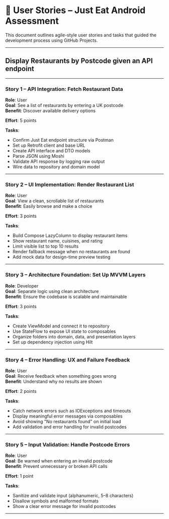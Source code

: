 # 📘 User Stories – Just Eat Android Assessment

This document outlines agile-style user stories and tasks that guided the development process using GitHub Projects.

---

##  Display Restaurants by Postcode given an API endpoint

---

### Story 1 – API Integration: Fetch Restaurant Data

**Role**: User  
**Goal**: See a list of restaurants by entering a UK postcode  
**Benefit**: Discover available delivery options

**Effort**: 5 points

**Tasks**:
- Confirm Just Eat endpoint structure via Postman
- Set up Retrofit client and base URL
- Create API interface and DTO models
- Parse JSON using Moshi
- Validate API response by logging raw output
- Wire data to repository and domain model

---

### Story 2 – UI Implementation: Render Restaurant List

**Role**: User  
**Goal**: View a clean, scrollable list of restaurants  
**Benefit**: Easily browse and make a choice

**Effort**: 3 points

**Tasks**:
- Build Compose LazyColumn to display restaurant items
- Show restaurant name, cuisines, and rating
- Limit visible list to top 10 results
- Render fallback message when no restaurants are found
- Add mock data for design-time preview testing

---

### Story 3 – Architecture Foundation: Set Up MVVM Layers

**Role**: Developer  
**Goal**: Separate logic using clean architecture  
**Benefit**: Ensure the codebase is scalable and maintainable

**Effort**: 3 points

**Tasks**:
- Create ViewModel and connect it to repository
- Use StateFlow to expose UI state to composables
- Organize folders into domain, data, and presentation layers
- Set up dependency injection using Hilt

---

### Story 4 – Error Handling: UX and Failure Feedback

**Role**: User  
**Goal**: Receive feedback when something goes wrong  
**Benefit**: Understand why no results are shown

**Effort**: 2 points

**Tasks**:
- Catch network errors such as IOExceptions and timeouts
- Display meaningful error messages via composables
- Avoid showing "No restaurants found" on initial load
- Add validation and error handling for invalid postcodes

---

### Story 5 – Input Validation: Handle Postcode Errors

**Role**: User  
**Goal**: Be warned when entering an invalid postcode  
**Benefit**: Prevent unnecessary or broken API calls

**Effort**: 1 point

**Tasks**:
- Sanitize and validate input (alphanumeric, 5–8 characters)
- Disallow symbols and malformed formats
- Show a clear error message for invalid postcodes

---
